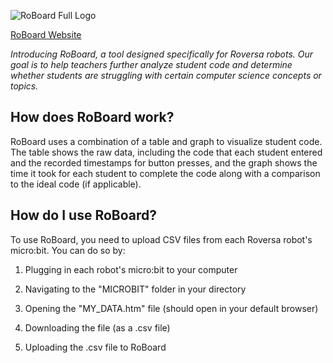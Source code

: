 ![RoBoard Full Logo](https://github.com/user-attachments/assets/b5ff8de5-73a0-4baa-8de3-43856918d65b)

[RoBoard Website](https://aranjothi.github.io/RoBoard/)

<i>Introducing RoBoard, a tool designed specifically for Roversa robots. Our goal is to help teachers further analyze student code and determine whether students are struggling with certain computer science concepts or topics.</i>

<h2>How does RoBoard work?</h2>

RoBoard uses a combination of a table and graph to visualize student code. The table shows the raw data, including the code that each student entered and the recorded timestamps for button presses, and the graph shows the time it took for each student to complete the code along with a comparison to the ideal code (if applicable).

<h2>How do I use RoBoard?</h2>

To use RoBoard, you need to upload CSV files from each Roversa robot's micro:bit. You can do so by:

1. Plugging in each robot's micro:bit to your computer

2. Navigating to the "MICROBIT" folder in your directory

3. Opening the "MY_DATA.htm" file (should open in your default browser)

4. Downloading the file (as a .csv file)

5. Uploading the .csv file to RoBoard
